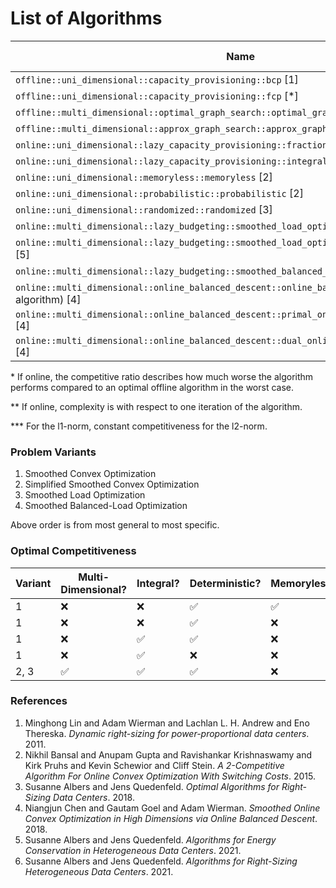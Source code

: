# List of Algorithms

| Name                                                                                                    | Variant | Multi-Dimensional? | Integral? | Online? | Approximation/Competitiveness* | Complexity** |
| ------------------------------------------------------------------------------------------------------- | ------- | ------------------ | --------- | ------- | ------------------------------ | ------------ |
| `offline::uni_dimensional::capacity_provisioning::bcp` [1]                                              | 2       | ❌                 | ❌        | ❌      | optimal                        |              |
| `offline::uni_dimensional::capacity_provisioning::fcp` [*]                                              | 2       | ❌                 | ✅        | ❌      | optimal                        | O(T log m)   |
| `offline::multi_dimensional::optimal_graph_search::optimal_graph_search` [5]                            | 2       | ✅                 | ✅        | ❌      | optimal                        |              |
| `offline::multi_dimensional::approx_graph_search::approx_graph_search` [5]                              | 2       | ✅                 | ✅        | ❌      | (2𝛾 - 1)-approximation         |              |
| `online::uni_dimensional::lazy_capacity_provisioning::fractional::lcp` [1]                              | 2       | ❌                 | ❌        | ✅      | 3-competitive                  |              |
| `online::uni_dimensional::lazy_capacity_provisioning::integral::lcp` [3]                                | 2       | ❌                 | ✅        | ✅      | 3-competitive                  |              |
| `online::uni_dimensional::memoryless::memoryless` [2]                                                   | 2       | ❌                 | ❌        | ✅      | 3-competitive                  |              |
| `online::uni_dimensional::probabilistic::probabilistic` [2]                                             | 2       | ❌                 | ❌        | ✅      | 2-competitive                  |              |
| `online::uni_dimensional::randomized::randomized` [3]                                                   | 2       | ❌                 | ✅        | ✅      | 2-competitive                  |              |
| `online::multi_dimensional::lazy_budgeting::smoothed_load_optimization::lb` [5]                         | 3       | ✅                 | ✅        | ✅      | 2d-competitive                 |              |
| `online::multi_dimensional::lazy_budgeting::smoothed_load_optimization::lb` (randomized) [5]            | 3       | ✅                 | ✅        | ✅      | (e / (e - 1))d-competitive     |              |
| `online::multi_dimensional::lazy_budgeting::smoothed_balanced_load_optimization::lb` [6]                | 4       | ✅                 | ✅        | ✅      | (2d + 1 + ε)-competitive       |              |
| `online::multi_dimensional::online_balanced_descent::online_balanced_descent::obd` (meta algorithm) [4] | 1       | ✅                 | ❌        | ✅      |                                |              |
| `online::multi_dimensional::online_balanced_descent::primal_online_balanced_descent::pobd` [4]          | 1       | ✅                 | ❌        | ✅      | O(sqrt(d))-competitive***      |              |
| `online::multi_dimensional::online_balanced_descent::dual_online_balanced_descent::dobd` [4]            | 1       | ✅                 | ❌        | ✅      |                                |              |

\* If online, the competitive ratio describes how much worse the algorithm performs compared to an optimal offline algorithm in the worst case.

\*\* If online, complexity is with respect to one iteration of the algorithm.

\*\*\* For the l1-norm, constant competitiveness for the l2-norm.

### Problem Variants

1. Smoothed Convex Optimization
2. Simplified Smoothed Convex Optimization
3. Smoothed Load Optimization
4. Smoothed Balanced-Load Optimization

Above order is from most general to most specific.

### Optimal Competitiveness

| Variant | Multi-Dimensional? | Integral? | Deterministic? | Memoryless? | Optimal Competitiveness |
| ------- | ------------------ | --------- | -------------- | ----------- | ----------------------- |
| 1       | ❌                 | ❌        | ✅             | ✅          | 3-competitive           |
| 1       | ❌                 | ❌        | ✅             | ❌          | 2-competitive           |
| 1       | ❌                 | ✅        | ✅             | ❌          | 3-competitive           |
| 1       | ❌                 | ✅        | ❌             | ❌          | 2-competitive           |
| 2, 3    | ✅                 | ✅        | ✅             | ❌          | 2d-competitive          |

### References

1. Minghong Lin and Adam Wierman and Lachlan L. H. Andrew and Eno Thereska. _Dynamic right-sizing for power-proportional data centers_. 2011.
2. Nikhil Bansal and Anupam Gupta and Ravishankar Krishnaswamy and Kirk Pruhs and Kevin Schewior and Cliff Stein. _A 2-Competitive Algorithm For Online Convex Optimization With Switching Costs_. 2015.
3. Susanne Albers and Jens Quedenfeld. _Optimal Algorithms for Right-Sizing Data Centers_. 2018.
4. Niangjun Chen and Gautam Goel and Adam Wierman. _Smoothed Online Convex Optimization in High Dimensions via Online Balanced Descent_. 2018.
5. Susanne Albers and Jens Quedenfeld. _Algorithms for Energy Conservation in Heterogeneous Data Centers_. 2021.
6. Susanne Albers and Jens Quedenfeld. _Algorithms for Right-Sizing Heterogeneous Data Centers_. 2021.
